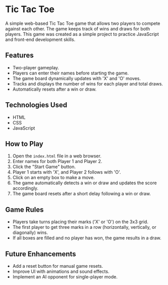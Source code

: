 # Tic Tac Toe

A simple web-based Tic Tac Toe game that allows two players to compete against each other. The game keeps track of wins and draws for both players. This game was created as a simple project to practice JavaScript and front-end development skills.

## Features
- Two-player gameplay.
- Players can enter their names before starting the game.
- The game board dynamically updates with 'X' and 'O' moves.
- Tracks and displays the number of wins for each player and total draws.
- Automatically resets after a win or draw.

## Technologies Used
- HTML
- CSS
- JavaScript

## How to Play
1. Open the `index.html` file in a web browser.
2. Enter names for both Player 1 and Player 2.
3. Click the "Start Game" button.
4. Player 1 starts with 'X', and Player 2 follows with 'O'.
5. Click on an empty box to make a move.
6. The game automatically detects a win or draw and updates the score accordingly.
7. The game board resets after a short delay following a win or draw.

## Game Rules
- Players take turns placing their marks ('X' or 'O') on the 3x3 grid.
- The first player to get three marks in a row (horizontally, vertically, or diagonally) wins.
- If all boxes are filled and no player has won, the game results in a draw.

## Future Enhancements
- Add a reset button for manual game resets.
- Improve UI with animations and sound effects.
- Implement an AI opponent for single-player mode.

